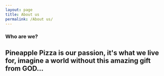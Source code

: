 ```yaml
---
layout: page
title: About us
permalink: /About us/
---
```


### Who are we?


## Pineapple Pizza is our passion, it's what we live for, imagine a world without this amazing gift from GOD...    